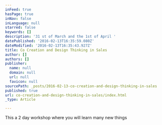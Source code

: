 ```yaml
---
inFeed: true
hasPage: true
inNav: false
inLanguage: null
starred: false
keywords: []
description: '31 st of March and the 1st of April '
datePublished: '2016-02-13T16:35:59.080Z'
dateModified: '2016-02-13T16:35:43.927Z'
title: Co Creation and Design Thinking in Sales
author: []
authors: []
publisher:
  name: null
  domain: null
  url: null
  favicon: null
sourcePath: _posts/2016-02-13-co-creation-and-design-thinking-in-sales.md
published: true
url: co-creation-and-design-thinking-in-sales/index.html
_type: Article

---
```

This a 2 day workshop where you will learn many new things
